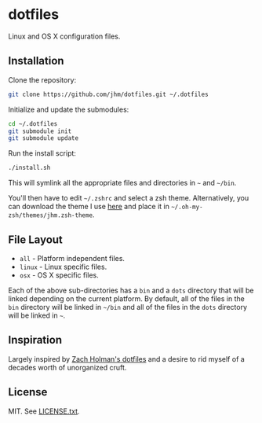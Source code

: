 # dotfiles

Linux and OS X configuration files.

## Installation

Clone the repository:
```sh
git clone https://github.com/jhm/dotfiles.git ~/.dotfiles
```

Initialize and update the submodules:
```sh
cd ~/.dotfiles
git submodule init
git submodule update
```

Run the install script:
```sh
./install.sh
```

This will symlink all the appropriate files and directories in `~` and
`~/bin`.

You'll then have to edit `~/.zshrc` and select a zsh
theme. Alternatively, you can download the theme I use
[here](https://gist.github.com/jhm/57e80b366ee4dc9cb70e) and place it
in `~/.oh-my-zsh/themes/jhm.zsh-theme`.

## File Layout

- `all` - Platform independent files.
- `linux` - Linux specific files.
- `osx` - OS X specific files.

Each of the above sub-directories has a `bin` and a `dots` directory
that will be linked depending on the current platform. By default, all
of the files in the `bin` directory will be linked in `~/bin` and
all of the files in the `dots` directory will be linked in `~`.


## Inspiration

Largely inspired by [Zach Holman's dotfiles](https://github.com/holman/dotfiles) 
and a desire to rid myself of a decades worth of unorganized cruft.

## License

MIT. See [LICENSE.txt](https://github.com/jhm/dotfiles/blob/master/LICENSE.txt).
